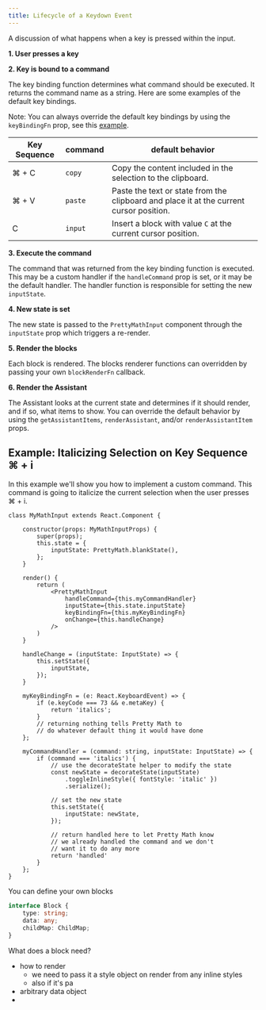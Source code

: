 ```yaml
---
title: Lifecycle of a Keydown Event
---
```


A discussion of what happens when a key is pressed within the input.

**1. User presses a key**

**2. Key is bound to a command**

The key binding function determines what command should be executed. It returns the command name as a string. Here are some examples of the default key bindings.

Note: You can always override the default key bindings by using the `keyBindingFn` prop, see this [example]().

| Key Sequence | command | default behavior |
| --- | --- | --- |
| ⌘ + C | `copy` | Copy the content included in the selection to the clipboard. |
| ⌘ + V | `paste` | Paste the text or state from the clipboard and place it at the current cursor position. |
| C | `input` | Insert a block with value `C` at the current cursor position. |

**3. Execute the command**

The command that was returned from the key binding function is executed. This may be a custom handler if the `handleCommand` prop is set, or it may be the default handler. The handler function is responsible for setting the new `inputState`.

**4. New state is set**

The new state is passed to the `PrettyMathInput` component through the `inputState` prop which triggers a re-render.

**5. Render the blocks**

Each block is rendered. The blocks renderer functions can overridden by passing your own `blockRenderFn` callback.

**6. Render the Assistant**

The Assistant looks at the current state and determines if it should render, and if so, what items to show. You can override the default behavior by using the `getAssistantItems`, `renderAssistant`, and/or `renderAssistantItem` props.

## Example: Italicizing Selection on Key Sequence ⌘ + i

In this example we'll show you how to implement a custom command. This command is going to italicize the current selection when the user presses ⌘ + i.

```tsx
class MyMathInput extends React.Component {

    constructor(props: MyMathInputProps) {
        super(props);
        this.state = {
            inputState: PrettyMath.blankState(),
        };
    }

    render() {
        return (
            <PrettyMathInput
                handleCommand={this.myCommandHandler}
                inputState={this.state.inputState}
                keyBindingFn={this.myKeyBindingFn}
                onChange={this.handleChange}
            />
        )
    }

    handleChange = (inputState: InputState) => {
        this.setState({
            inputState,
        });
    }

    myKeyBindingFn = (e: React.KeyboardEvent) => {
        if (e.keyCode === 73 && e.metaKey) {
            return 'italics';
        }
        // returning nothing tells Pretty Math to 
        // do whatever default thing it would have done
    };

    myCommandHandler = (command: string, inputState: InputState) => {
        if (command === 'italics') {
            // use the decorateState helper to modify the state
            const newState = decorateState(inputState)
                .toggleInlineStyle({ fontStyle: 'italic' })
                .serialize();

            // set the new state
            this.setState({
                inputState: newState,
            });

            // return handled here to let Pretty Math know
            // we already handled the command and we don't
            // want it to do any more
            return 'handled'
        }
    };
}
```

You can define your own blocks

```ts
interface Block {
    type: string;
    data: any;
    childMap: ChildMap;
}
```

What does a block need?
- how to render 
    - we need to pass it a style object on render from any inline styles
    - also if it's pa
- arbitrary data object
- 
